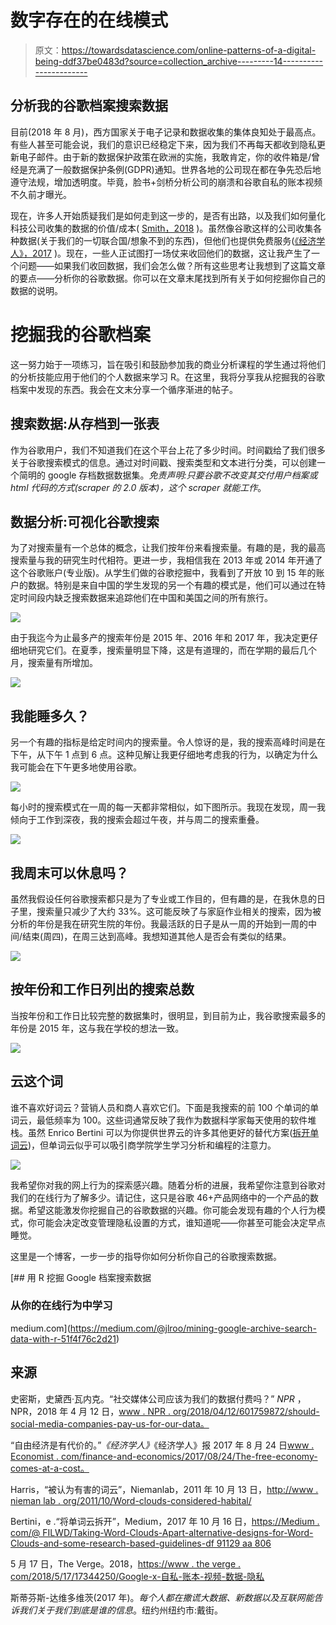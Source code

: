 # 数字存在的在线模式

> 原文：<https://towardsdatascience.com/online-patterns-of-a-digital-being-ddf37be0483d?source=collection_archive---------14----------------------->

## 分析我的谷歌档案搜索数据

目前(2018 年 8 月)，西方国家关于电子记录和数据收集的集体良知处于最高点。有些人甚至可能会说，我们的意识已经稳定下来，因为我们不再每天都收到隐私更新电子邮件。由于新的数据保护政策在欧洲的实施，我敢肯定，你的收件箱是/曾经是充满了一般数据保护条例(GDPR)通知。世界各地的公司现在都在争先恐后地遵守法规，增加透明度。毕竟，脸书+剑桥分析公司的崩溃和谷歌自私的账本视频不久前才曝光。

现在，许多人开始质疑我们是如何走到这一步的，是否有出路，以及我们如何量化科技公司收集的数据的价值/成本( [Smith，2018](https://www.npr.org/2018/04/12/601759872/should-social-media-companies-pay-us-for-our-data) )。虽然像谷歌这样的公司收集各种数据(关于我们的一切联合国/想象不到的东西)，但他们也提供免费服务([《经济学人》，2017](https://www.economist.com/finance-and-economics/2017/08/24/the-free-economy-comes-at-a-cost) )。现在，一些人正试图打一场仗来收回他们的数据，这让我产生了一个问题——如果我们收回数据，我们会怎么做？所有这些思考让我想到了这篇文章的要点——分析你的谷歌数据。你可以在文章末尾找到所有关于如何挖掘你自己的数据的说明。

# 挖掘我的谷歌档案

这一努力始于一项练习，旨在吸引和鼓励参加我的商业分析课程的学生通过将他们的分析技能应用于他们的个人数据来学习 R。在这里，我将分享我从挖掘我的谷歌档案中发现的东西。我会在文末分享一个循序渐进的帖子。

## **搜索数据:从存档到一张表**

作为谷歌用户，我们不知道我们在这个平台上花了多少时间。时间戳给了我们很多关于谷歌搜索模式的信息。通过对时间戳、搜索类型和文本进行分类，可以创建一个简明的 google 存档数据数据集。*免责声明:只要谷歌不改变其交付用户档案或 html 代码的方式(scraper 的 2.0 版本)，这个 scraper 就能工作*。

## 数据分析:可视化谷歌搜索

为了对搜索量有一个总体的概念，让我们按年份来看搜索量。有趣的是，我的最高搜索量与我的研究生时代相符。更进一步，我相信我在 2013 年或 2014 年开通了这个谷歌账户(专业版)。从学生们做的谷歌挖掘中，我看到了开放 10 到 15 年的账户的数据。特别是来自中国的学生发现的另一个有趣的模式是，他们可以通过在特定时间段内缺乏搜索数据来追踪他们在中国和美国之间的所有旅行。

![](img/4514e760d3236881a021e647c7915cad.png)

由于我迄今为止最多产的搜索年份是 2015 年、2016 年和 2017 年，我决定更仔细地研究它们。在夏季，搜索量明显下降，这是有道理的，而在学期的最后几个月，搜索量有所增加。

![](img/f5d870c5d883da59471402bcf1765f90.png)

## 我能睡多久？

另一个有趣的指标是给定时间内的搜索量。令人惊讶的是，我的搜索高峰时间是在下午，从下午 1 点到 6 点。这种见解让我更仔细地考虑我的行为，以确定为什么我可能会在下午更多地使用谷歌。

![](img/6a1b7e9c32618acdf11eecb66380f43a.png)

每小时的搜索模式在一周的每一天都非常相似，如下图所示。我现在发现，周一我倾向于工作到深夜，我的搜索会超过午夜，并与周二的搜索重叠。

![](img/47cdeb88718a8dc0cdec8ad8377619b2.png)

## 我周末可以休息吗？

虽然我假设任何谷歌搜索都只是为了专业或工作目的，但有趣的是，在我休息的日子里，搜索量只减少了大约 33%。这可能反映了与家庭作业相关的搜索，因为被分析的年份是我在研究生院的年份。我最活跃的日子是从一周的开始到一周的中间/结束(周四)，在周三达到高峰。我想知道其他人是否会有类似的结果。

![](img/8d8aa5348f987e7adbeb2cfbe0404a26.png)

## 按年份和工作日列出的搜索总数

当按年份和工作日比较完整的数据集时，很明显，到目前为止，我谷歌搜索最多的年份是 2015 年，这与我在学校的想法一致。

![](img/0fed7d7303037511e11a2fdc8f9e4ee5.png)

## 云这个词

谁不喜欢好词云？营销人员和商人喜欢它们。下面是我搜索的前 100 个单词的单词云，最低频率为 100。这些词通常反映了我作为数据科学家每天使用的软件堆栈。虽然 Enrico Bertini 可以为你提供世界云的许多其他更好的替代方案([拆开单词云](https://medium.com/@FILWD/taking-word-clouds-apart-alternative-designs-for-word-clouds-and-some-research-based-guidelines-df91129aa806))，但单词云似乎可以吸引商学院学生学习分析和编程的注意力。

![](img/8f495f912ada89a62454482ebebd301e.png)

我希望你对我的网上行为的探索感兴趣。随着分析的进展，我希望你注意到谷歌对我们的在线行为了解多少。请记住，这只是谷歌 46+产品网络中的一个产品的数据。希望这能激发你挖掘自己的谷歌数据的兴趣。你可能会发现有趣的个人行为模式，你可能会决定改变管理隐私设置的方式，谁知道呢——你甚至可能会决定早点睡觉。

这里是一个博客，一步一步的指导你如何分析你自己的谷歌搜索数据。

[](https://medium.com/@jlroo/mining-google-archive-search-data-with-r-51f4f76c2d21) [## 用 R 挖掘 Google 档案搜索数据

### 从你的在线行为中学习

medium.com](https://medium.com/@jlroo/mining-google-archive-search-data-with-r-51f4f76c2d21) 

## **来源**

史密斯，史黛西·瓦内克。“社交媒体公司应该为我们的数据付费吗？” *NPR* ，NPR，2018 年 4 月 12 日，[www . NPR . org/2018/04/12/601759872/should-social-media-companies-pay-us-for-our-data。](http://www.npr.org/2018/04/12/601759872/should-social-media-companies-pay-us-for-our-data.)

“自由经济是有代价的。”*《经济学人》*《经济学人》报 2017 年 8 月 24 日[www . Economist . com/finance-and-economics/2017/08/24/The-free-economy-comes-at-a-cost。](http://www.economist.com/finance-and-economics/2017/08/24/the-free-economy-comes-at-a-cost.)

Harris，“被认为有害的词云”，Niemanlab，2011 年 10 月 13 日，[http://www . nieman lab . org/2011/10/Word-clouds-considered-habital/](http://www.niemanlab.org/2011/10/word-clouds-considered-harmful/)

Bertini，e .“将单词云拆开”，Medium，2017 年 10 月 16 日，[https://Medium . com/@ FILWD/Taking-Word-Clouds-Apart-alternative-designs-for-Word-Clouds-and-some-research-based-guidelines-df 91129 aa 806](https://medium.com/@FILWD/taking-word-clouds-apart-alternative-designs-for-word-clouds-and-some-research-based-guidelines-df91129aa806)

5 月 17 日，The Verge。2018，[https://www . the verge . com/2018/5/17/17344250/Google-x-自私-账本-视频-数据-隐私](https://www.theverge.com/2018/5/17/17344250/google-x-selfish-ledger-video-data-privacy)

斯蒂芬斯-达维多维茨(2017 年)。*每个人都在撒谎大数据、新数据以及互联网能告诉我们关于我们到底是谁的信息*。纽约州纽约市:戴街。